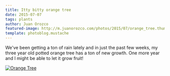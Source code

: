 ```yaml
---
title: Itty bitty orange tree
date: 2015-07-07
tags: plants
author: Juan Orozco
featured-image: http://m.juanorozco.com/photos/2015/07/orange_tree.thumb.jpg
template: photoblog.mustache
---
```


We've been getting a ton of rain lately and in just the past few weeks, my three year old potted orange tree has a ton of new growth. One more year and I might be able to let it grow fruit!

<!-- more -->

[![Orange Tree](http://m.juanorozco.com/photos/2015/07/orange_tree.medium.jpg)](http://m.juanorozco.com/photos/2015/07/orange_tree.large.jpg)

